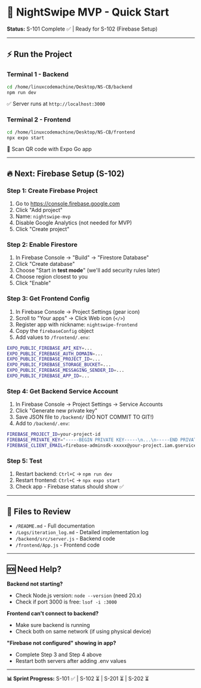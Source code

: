 # 🚀 NightSwipe MVP - Quick Start

**Status:** S-101 Complete ✅ | Ready for S-102 (Firebase Setup)

---

## ⚡ Run the Project

### Terminal 1 - Backend
```bash
cd /home/linuxcodemachine/Desktop/NS-CB/backend
npm run dev
```
✅ Server runs at `http://localhost:3000`

### Terminal 2 - Frontend
```bash
cd /home/linuxcodemachine/Desktop/NS-CB/frontend
npx expo start
```
📱 Scan QR code with Expo Go app

---

## 🔥 Next: Firebase Setup (S-102)

### Step 1: Create Firebase Project
1. Go to https://console.firebase.google.com
2. Click "Add project"
3. Name: `nightswipe-mvp`
4. Disable Google Analytics (not needed for MVP)
5. Click "Create project"

### Step 2: Enable Firestore
1. In Firebase Console → "Build" → "Firestore Database"
2. Click "Create database"
3. Choose "Start in **test mode**" (we'll add security rules later)
4. Choose region closest to you
5. Click "Enable"

### Step 3: Get Frontend Config
1. In Firebase Console → Project Settings (gear icon)
2. Scroll to "Your apps" → Click Web icon (`</>`)
3. Register app with nickname: `nightswipe-frontend`
4. Copy the `firebaseConfig` object
5. Add values to `/frontend/.env`:
```bash
EXPO_PUBLIC_FIREBASE_API_KEY=...
EXPO_PUBLIC_FIREBASE_AUTH_DOMAIN=...
EXPO_PUBLIC_FIREBASE_PROJECT_ID=...
EXPO_PUBLIC_FIREBASE_STORAGE_BUCKET=...
EXPO_PUBLIC_FIREBASE_MESSAGING_SENDER_ID=...
EXPO_PUBLIC_FIREBASE_APP_ID=...
```

### Step 4: Get Backend Service Account
1. In Firebase Console → Project Settings → Service Accounts
2. Click "Generate new private key"
3. Save JSON file to `/backend/` (DO NOT COMMIT TO GIT!)
4. Add to `/backend/.env`:
```bash
FIREBASE_PROJECT_ID=your-project-id
FIREBASE_PRIVATE_KEY="-----BEGIN PRIVATE KEY-----\n...\n-----END PRIVATE KEY-----\n"
FIREBASE_CLIENT_EMAIL=firebase-adminsdk-xxxxx@your-project.iam.gserviceaccount.com
```

### Step 5: Test
1. Restart backend: `Ctrl+C` → `npm run dev`
2. Restart frontend: `Ctrl+C` → `npx expo start`
3. Check app - Firebase status should show ✅

---

## 📝 Files to Review

- `/README.md` - Full documentation
- `/Logs/iteration_log.md` - Detailed implementation log
- `/backend/src/server.js` - Backend code
- `/frontend/App.js` - Frontend code

---

## 🆘 Need Help?

**Backend not starting?**
- Check Node.js version: `node --version` (need 20.x)
- Check if port 3000 is free: `lsof -i :3000`

**Frontend can't connect to backend?**
- Make sure backend is running
- Check both on same network (if using physical device)

**"Firebase not configured" showing in app?**
- Complete Step 3 and Step 4 above
- Restart both servers after adding .env values

---

**📊 Sprint Progress:** S-101 ✅ | S-102 ⏳ | S-201 ⏳ | S-202 ⏳
